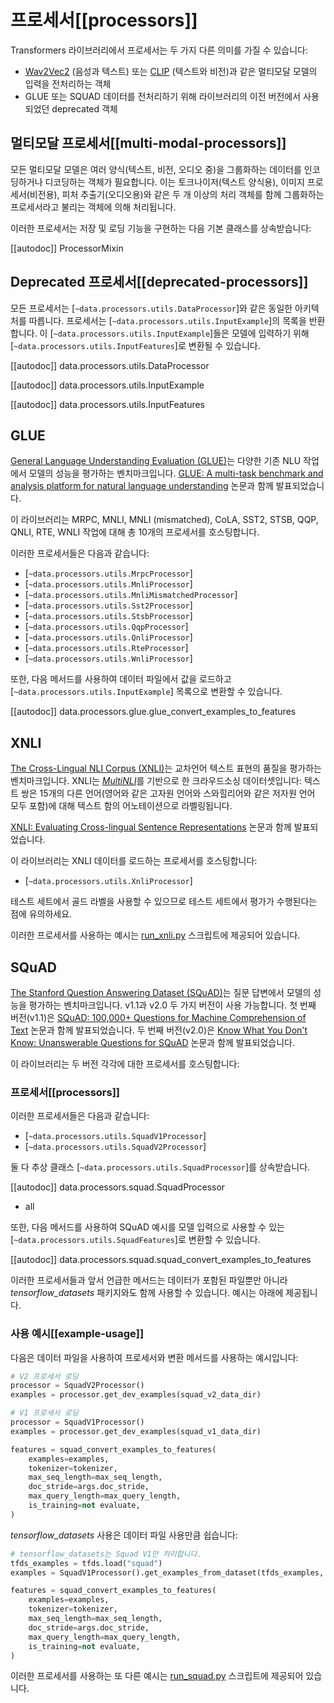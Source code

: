 <!--Copyright 2020 The HuggingFace Team. All rights reserved.

Licensed under the Apache License, Version 2.0 (the "License"); you may not use this file except in compliance with
the License. You may obtain a copy of the License at

http://www.apache.org/licenses/LICENSE-2.0

Unless required by applicable law or agreed to in writing, software distributed under the License is distributed on
an "AS IS" BASIS, WITHOUT WARRANTIES OR CONDITIONS OF ANY KIND, either express or implied. See the License for the
specific language governing permissions and limitations under the License.

⚠️ Note that this file is in Markdown but contain specific syntax for our doc-builder (similar to MDX) that may not be
rendered properly in your Markdown viewer.

-->

# 프로세서[[processors]]

Transformers 라이브러리에서 프로세서는 두 가지 다른 의미를 가질 수 있습니다:
- [Wav2Vec2](../model_doc/wav2vec2) (음성과 텍스트) 또는 [CLIP](../model_doc/clip) (텍스트와 비전)과 같은 멀티모달 모델의 입력을 전처리하는 객체
- GLUE 또는 SQUAD 데이터를 전처리하기 위해 라이브러리의 이전 버전에서 사용되었던 deprecated 객체

## 멀티모달 프로세서[[multi-modal-processors]]

모든 멀티모달 모델은 여러 양식(텍스트, 비전, 오디오 중)을 그룹화하는 데이터를 인코딩하거나 디코딩하는 객체가 필요합니다. 이는 토크나이저(텍스트 양식용), 이미지 프로세서(비전용), 피처 추출기(오디오용)와 같은 두 개 이상의 처리 객체를 함께 그룹화하는 프로세서라고 불리는 객체에 의해 처리됩니다.

이러한 프로세서는 저장 및 로딩 기능을 구현하는 다음 기본 클래스를 상속받습니다:

[[autodoc]] ProcessorMixin

## Deprecated 프로세서[[deprecated-processors]]

모든 프로세서는 [`~data.processors.utils.DataProcessor`]와 같은 동일한 아키텍처를 따릅니다. 프로세서는 [`~data.processors.utils.InputExample`]의 목록을 반환합니다. 이 [`~data.processors.utils.InputExample`]들은 모델에 입력하기 위해 [`~data.processors.utils.InputFeatures`]로 변환될 수 있습니다.

[[autodoc]] data.processors.utils.DataProcessor

[[autodoc]] data.processors.utils.InputExample

[[autodoc]] data.processors.utils.InputFeatures

## GLUE

[General Language Understanding Evaluation (GLUE)](https://gluebenchmark.com/)는 다양한 기존 NLU 작업에서 모델의 성능을 평가하는 벤치마크입니다. [GLUE: A multi-task benchmark and analysis platform for natural language understanding](https://openreview.net/pdf?id=rJ4km2R5t7) 논문과 함께 발표되었습니다.

이 라이브러리는 MRPC, MNLI, MNLI (mismatched), CoLA, SST2, STSB, QQP, QNLI, RTE, WNLI 작업에 대해 총 10개의 프로세서를 호스팅합니다.

이러한 프로세서들은 다음과 같습니다:

- [`~data.processors.utils.MrpcProcessor`]
- [`~data.processors.utils.MnliProcessor`]
- [`~data.processors.utils.MnliMismatchedProcessor`]
- [`~data.processors.utils.Sst2Processor`]
- [`~data.processors.utils.StsbProcessor`]
- [`~data.processors.utils.QqpProcessor`]
- [`~data.processors.utils.QnliProcessor`]
- [`~data.processors.utils.RteProcessor`]
- [`~data.processors.utils.WnliProcessor`]

또한, 다음 메서드를 사용하여 데이터 파일에서 값을 로드하고 [`~data.processors.utils.InputExample`] 목록으로 변환할 수 있습니다.

[[autodoc]] data.processors.glue.glue_convert_examples_to_features


## XNLI

[The Cross-Lingual NLI Corpus (XNLI)](https://www.nyu.edu/projects/bowman/xnli/)는 교차언어 텍스트 표현의 품질을 평가하는 벤치마크입니다. XNLI는 [*MultiNLI*](http://www.nyu.edu/projects/bowman/multinli/)를 기반으로 한 크라우드소싱 데이터셋입니다: 텍스트 쌍은 15개의 다른 언어(영어와 같은 고자원 언어와 스와힐리어와 같은 저자원 언어 모두 포함)에 대해 텍스트 함의 어노테이션으로 라벨링됩니다.

[XNLI: Evaluating Cross-lingual Sentence Representations](https://huggingface.co/papers/1809.05053) 논문과 함께 발표되었습니다.

이 라이브러리는 XNLI 데이터를 로드하는 프로세서를 호스팅합니다:

- [`~data.processors.utils.XnliProcessor`]

테스트 세트에서 골드 라벨을 사용할 수 있으므로 테스트 세트에서 평가가 수행된다는 점에 유의하세요.

이러한 프로세서를 사용하는 예시는 [run_xnli.py](https://github.com/huggingface/transformers/tree/main/examples/pytorch/text-classification/run_xnli.py) 스크립트에 제공되어 있습니다.


## SQuAD

[The Stanford Question Answering Dataset (SQuAD)](https://rajpurkar.github.io/SQuAD-explorer//)는 질문 답변에서 모델의 성능을 평가하는 벤치마크입니다. v1.1과 v2.0 두 가지 버전이 사용 가능합니다. 첫 번째 버전(v1.1)은 [SQuAD: 100,000+ Questions for Machine Comprehension of Text](https://huggingface.co/papers/1606.05250) 논문과 함께 발표되었습니다. 두 번째 버전(v2.0)은 [Know What You Don't Know: Unanswerable Questions for SQuAD](https://huggingface.co/papers/1806.03822) 논문과 함께 발표되었습니다.

이 라이브러리는 두 버전 각각에 대한 프로세서를 호스팅합니다:

### 프로세서[[processors]]

이러한 프로세서들은 다음과 같습니다:

- [`~data.processors.utils.SquadV1Processor`]
- [`~data.processors.utils.SquadV2Processor`]

둘 다 추상 클래스 [`~data.processors.utils.SquadProcessor`]를 상속받습니다.

[[autodoc]] data.processors.squad.SquadProcessor
- all

또한, 다음 메서드를 사용하여 SQuAD 예시를 모델 입력으로 사용할 수 있는 [`~data.processors.utils.SquadFeatures`]로 변환할 수 있습니다.

[[autodoc]] data.processors.squad.squad_convert_examples_to_features


이러한 프로세서들과 앞서 언급한 메서드는 데이터가 포함된 파일뿐만 아니라 *tensorflow_datasets* 패키지와도 함께 사용할 수 있습니다. 예시는 아래에 제공됩니다.


### 사용 예시[[example-usage]]

다음은 데이터 파일을 사용하여 프로세서와 변환 메서드를 사용하는 예시입니다:

```python
# V2 프로세서 로딩
processor = SquadV2Processor()
examples = processor.get_dev_examples(squad_v2_data_dir)

# V1 프로세서 로딩
processor = SquadV1Processor()
examples = processor.get_dev_examples(squad_v1_data_dir)

features = squad_convert_examples_to_features(
    examples=examples,
    tokenizer=tokenizer,
    max_seq_length=max_seq_length,
    doc_stride=args.doc_stride,
    max_query_length=max_query_length,
    is_training=not evaluate,
)
```

*tensorflow_datasets* 사용은 데이터 파일 사용만큼 쉽습니다:

```python
# tensorflow_datasets는 Squad V1만 처리합니다.
tfds_examples = tfds.load("squad")
examples = SquadV1Processor().get_examples_from_dataset(tfds_examples, evaluate=evaluate)

features = squad_convert_examples_to_features(
    examples=examples,
    tokenizer=tokenizer,
    max_seq_length=max_seq_length,
    doc_stride=args.doc_stride,
    max_query_length=max_query_length,
    is_training=not evaluate,
)
```

이러한 프로세서를 사용하는 또 다른 예시는 [run_squad.py](https://github.com/huggingface/transformers/tree/main/examples/legacy/question-answering/run_squad.py) 스크립트에 제공되어 있습니다.